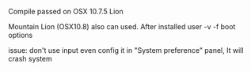    Compile passed on OSX 10.7.5 Lion
    
   Mountain Lion (OSX10.8) also can used.
   After installed user -v -f boot options
    
   issue: don't use input even config it in "System preference" panel, It will crash system
